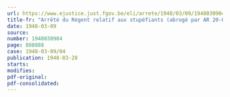 ```yaml
---
url: https://www.ejustice.just.fgov.be/eli/arrete/1948/03/09/1948030904/justel
title-fr: "Arrêté du Régent relatif aux stupéfiants (abrogé par AR 20-09-1951, art. 9)"
date: 1948-03-09
source:
number: 1948030904
page: 888888
case: 1948-03-09/04
publication: 1948-03-28
starts:
modifies:
pdf-original:
pdf-consolidated:
---
```


